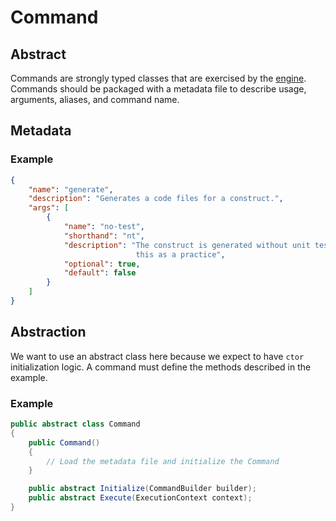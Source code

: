 # Command
## Abstract
Commands are strongly typed classes that are exercised by the [engine](https://github.com/mlynam/codegen/blob/master/docs/design/engine.md). Commands should be packaged with a metadata file to describe usage, arguments, aliases, and command name.

## Metadata
### Example
```json
{
    "name": "generate",
    "description": "Generates a code files for a construct.",
    "args": [
        {
            "name": "no-test",
            "shorthand": "nt",
            "description": "The construct is generated without unit tests. We do not recommend
                            this as a practice",
            "optional": true,
            "default": false
        }
    ]
}
```

## Abstraction
We want to use an abstract class here because we expect to have ```ctor``` initialization logic. A command must define the methods described in the example.
### Example
```csharp
public abstract class Command
{
    public Command()
    {
        // Load the metadata file and initialize the Command
    }

    public abstract Initialize(CommandBuilder builder);
    public abstract Execute(ExecutionContext context);
}
```
